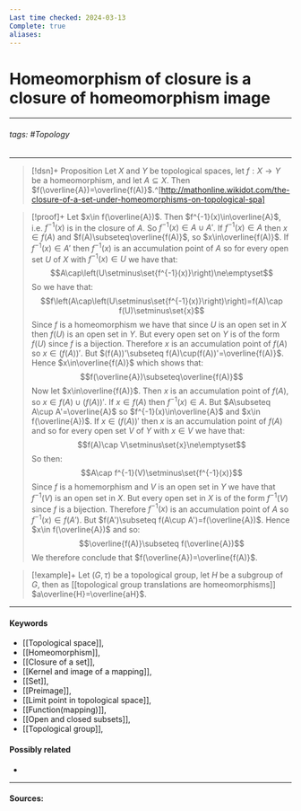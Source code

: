 ```yaml
---
Last time checked: 2024-03-13
Complete: true
aliases:
---
```

# Homeomorphism of closure is a closure of homeomorphism image
***
###### tags: #Topology 
***
>[!dsn]+ Proposition
>Let $X$ and $Y$ be topological spaces, let $f:X\to Y$ be a homeomorphism, and let $A\subseteq X$. Then $f(\overline{A})=\overline{f(A)}$.^[http://mathonline.wikidot.com/the-closure-of-a-set-under-homeomorphisms-on-topological-spa]


>[!proof]+
>Let $x\in f(\overline{A})$. Then $f^{-1}(x)\in\overline{A}$, i.e. $f^{-1}(x)$ is in the closure of $A$. So $f^{-1}(x)\in A\cup A'$. If $f^{-1}(x)\in A$ then $x\in f(A)$ and $f(A)\subseteq\overline{f(A)}$, so $x\in\overline{f(A)}$. If $f^{-1}(x)\in A'$ then $f^{-1}(x)$ is an accumulation point of $A$ so for every open set $U$ of $X$ with $f^{-1}(x)\in U$ we have that:
>$$A\cap\left(U\setminus\set{f^{-1}(x)}\right)\ne\emptyset$$
>So we have that:
>$$f\left(A\cap\left(U\setminus\set{f^{-1}(x)}\right)\right)=f(A)\cap f(U)\setminus\set{x}$$
>Since $f$ is a homeomorphism we have that since $U$ is an open set in $X$ then $f(U)$ is an open set in $Y$. But every open set on $Y$ is of the form $f(U)$ since $f$ is a bijection. Therefore $x$ is an accumulation point of $f(A)$ so $x\in(f(A))'$. But $(f(A))'\subseteq f(A)\cup(f(A))'=\overline{f(A)}$. Hence $x\in\overline{f(A)}$ which shows that:
>$$f(\overline{A})\subseteq\overline{f(A)}$$
>Now let $x\in\overline{f(A)}$. Then $x$ is an accumulation point of $f(A)$, so $x\in f(A)\cup(f(A))'$. If $x\in f(A)$ then $f^{-1}(x)\in A$. But $A\subseteq A\cup A'=\overline{A}$ so $f^{-1}(x)\in\overline{A}$ and $x\in f(\overline{A})$. If $x\in(f(A))'$ then $x$ is an accumulation point of $f(A)$ and so for every open set $V$ of $Y$ with $x\in V$ we have that:
>$$f(A)\cap V\setminus\set{x}\ne\emptyset$$
>So then:
>$$A\cap f^{-1}(V)\setminus\set{f^{-1}(x)}$$
>Since $f$ is a homemorphism and $V$ is an open set in $Y$ we have that $f^{-1}(V)$ is an open set in $X$. But every open set in $X$ is of the form $f^{-1}(V)$ since $f$ is a bijection. Therefore $f^{-1}(x)$ is an accumulation point of $A$ so $f^{-1}(x)\in f(A')$. But $f(A')\subseteq f(A\cup A')=f(\overline{A})$. Hence $x\in f(\overline{A})$ and so:
>$$\overline{f(A)}\subseteq f(\overline{A})$$
>We therefore conclude that $f(\overline{A})=\overline{f(A)}$.

>[!example]+ 
>Let $(G,\tau)$ be a topological group, let $H$ be a subgroup of $G$, then as [[topological group translations are homeomorphisms]] $a\overline{H}=\overline{aH}$.


***
#### Keywords
- [[Topological space]],
- [[Homeomorphism]],
- [[Closure of a set]],
- [[Kernel and image of a mapping]],
- [[Set]],
- [[Preimage]],
- [[Limit point in topological space]],
- [[Function(mapping)]],
- [[Open and closed subsets]],
- [[Topological group]],
#### Possibly related
- 
***
#### Sources: